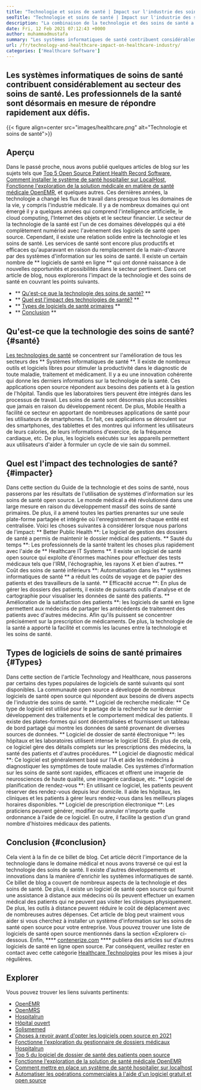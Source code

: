 ```yaml
---
title: "Technologie et soins de santé | Impact sur l'industrie des soins de santé" 
seoTitle: "Technologie et soins de santé | Impact sur l'industrie des soins de santé" 
description: "La combinaison de la technologie et des soins de santé a révolutionné le service médical. Explorons l'impact et les types de logiciels de santé." 
date: Fri, 12 Feb 2021 07:12:43 +0000
author: muhammadmustafa
summary: "Les systèmes informatiques de santé contribuent considérablement au secteur des soins de santé. Les professionnels de la santé sont désormais en mesure de répondre rapidement aux défis." 
url: /fr/technology-and-healthcare-impact-on-healthcare-industry/
categories: ['Healthcare Software']
---
```


## Les systèmes informatiques de soins de santé contribuent considérablement au secteur des soins de santé. Les professionnels de la santé sont désormais en mesure de répondre rapidement aux défis.

{{< figure align=center src="images/healthcare.png" alt="Technologie et soins de santé">}}


## Aperçu
Dans le passé proche, nous avons publié quelques articles de blog sur les sujets tels que [Top 5 Open Source Patient Health Record Software][1], [Comment installer le système de santé hospitalier sur LocalHost][2], [Fonctionne l'exploration de la solution médicale en matière de santé médicale OpenEMR][3], et quelques autres. Ces dernières années, la technologie a changé les flux de travail dans presque tous les domaines de la vie, y compris l'industrie médicale. Il y a de nombreux domaines qui ont émergé il y a quelques années qui comprend l'intelligence artificielle, le cloud computing, l'Internet des objets et le secteur financier. Le secteur de la technologie de la santé est l'un de ces domaines développés qui a été complètement numérisé avec l'avènement des logiciels de santé open source. Cependant, il existe une relation solide entre la technologie et les soins de santé.
Les services de santé sont encore plus productifs et efficaces qu'auparavant en raison du remplacement de la main-d'œuvre par des systèmes d'information sur les soins de santé. Il existe un certain nombre de ** logiciels de santé en ligne ** qui ont donné naissance à de nouvelles opportunités et possibilités dans le secteur pertinent. Dans cet article de blog, nous explorerons l'impact de la technologie et des soins de santé en couvrant les points suivants.
  * ** [Qu'est-ce que la technologie des soins de santé?][4] **
  * ** [Quel est l'impact des technologies de santé?][5] **
  * ** [Types de logiciels de santé primaires][6] **
  * ** [Conclusion][7] **

## Qu'est-ce que la technologie des soins de santé? {#santé}
[Les technologies de santé][8] se concentrent sur l'amélioration de tous les secteurs des ** Systèmes informatiques de santé **. Il existe de nombreux outils et logiciels libres pour stimuler la productivité dans le diagnostic de toute maladie, traitement et médicament. Il y a eu une innovation cohérente qui donne les derniers informations sur la technologie de la santé. Ces applications open source répondent aux besoins des patients et à la gestion de l'hôpital. Tandis que les laboratoires tiers peuvent être intégrés dans les processus de travail. Les soins de santé sont désormais plus accessibles que jamais en raison du développement récent. De plus, Mobile Health a facilité ce secteur en apportant de nombreuses applications de santé pour les utilisateurs de smartphones. En fait, ces applications se déroulent sur des smartphones, des tablettes et des montres qui informent les utilisateurs de leurs calories, de leurs informations d'exercice, de la fréquence cardiaque, etc. De plus, les logiciels exécutés sur les appareils permettent aux utilisateurs d'aider à formuler un cycle de vie sain du sommeil.

## Quel est l'impact des technologies de santé? {#impacter}
Dans cette section du Guide de la technologie et des soins de santé, nous passerons par les résultats de l'utilisation de systèmes d'information sur les soins de santé open source. Le monde médical a été révolutionné dans une large mesure en raison du développement massif des soins de santé primaires. De plus, il a amené toutes les parties prenantes sur une seule plate-forme partagée et intégrée où l'enregistrement de chaque entité est centralisée. Voici les choses suivantes à considérer lorsque nous parlons de l'impact:
** Better Public Health **: Le logiciel de gestion des dossiers de santé a permis de maintenir le dossier médical des patients.
** Sauté du temps **: Les professionnels de la santé traitent les choses plus rapidement avec l'aide de ** Healthcare IT Systems **. Il existe un logiciel de santé open source qui exploite d'énormes machines pour effectuer des tests médicaux tels que l'IRM, l'échographie, les rayons X et bien d'autres.
** Coût des soins de santé inférieurs **: Automatisation dans les ** systèmes informatiques de santé ** a réduit les coûts de voyage et de papier des patients et des travailleurs de la santé.
** Efficacité accrue **: En plus de gérer les dossiers des patients, il existe de puissants outils d'analyse et de cartographie pour visualiser les données de santé des patients.
** Amélioration de la satisfaction des patients **: les logiciels de santé en ligne permettent aux médecins de partager les antécédents de traitement des patients avec d'autres médecins. Afin qu'ils puissent se concentrer précisément sur la prescription de médicaments. De plus, la technologie de la santé a apporté la facilité et commis les lacunes entre la technologie et les soins de santé.

## Types de logiciels de soins de santé primaires {#Types}
Dans cette section de l'article Technology and Healthcare, nous passerons par certains des types populaires de logiciels de santé suivants qui sont disponibles. La communauté open source a développé de nombreux logiciels de santé open source qui répondent aux besoins de divers aspects de l'industrie des soins de santé.
** Logiciel de recherche médicale: ** Ce type de logiciel est utilisé pour le partage de la recherche sur le dernier développement des traitements et le comportement médical des patients. Il existe des plates-formes qui sont décentralisées et fournissent un tableau de bord partagé qui montre les données de santé provenant de diverses sources de données.
** Logiciel de dossier de santé électronique **: les hôpitaux et les laboratoires utilisent intense le logiciel DSE. En plus de cela, ce logiciel gère des détails complets sur les prescriptions des médecins, la santé des patients et d'autres procédures.
** Logiciel de diagnostic médical **: Ce logiciel est généralement basé sur l'IA et aide les médecins à diagnostiquer les symptômes de toute maladie. Ces systèmes d'information sur les soins de santé sont rapides, efficaces et offrent une imagerie de neurosciences de haute qualité, une imagerie cardiaque, etc.
** Logiciel de planification de rendez-vous **: En utilisant ce logiciel, les patients peuvent réserver des rendez-vous depuis leur domicile. Il aide les hôpitaux, les cliniques et les patients à gérer leurs rendez-vous dans les meilleurs plages horaires disponibles.
** Logiciel de prescription électronique **: Les praticiens peuvent générer, modifier ou annuler n'importe quelle ordonnance à l'aide de ce logiciel. En outre, il facilite la gestion d'un grand nombre d'histoires médicaux des patients.

## Conclusion {#conclusion}
Cela vient à la fin de ce billet de blog. Cet article décrit l'importance de la technologie dans le domaine médical et nous avons traversé ce qui est la technologie des soins de santé. Il existe d'autres développements et innovations dans la manière d'enrichir les systèmes informatiques de santé. Ce billet de blog a couvert de nombreux aspects de la technologie et des soins de santé. De plus, il existe un logiciel de santé open source qui fournit une assistance à distance aux médecins où ils peuvent effectuer un examen médical des patients qui ne peuvent pas visiter les cliniques physiquement. De plus, les outils à distance peuvent réduire le coût de déplacement avec de nombreuses autres dépenses. Cet article de blog peut vraiment vous aider si vous cherchez à installer un système d'information sur les soins de santé open source pour votre entreprise. Vous pouvez trouver une liste de logiciels de santé open source mentionnés dans la section «Explorer» ci-dessous.
Enfin, **** [contenerize.com][9] **** publiera des articles sur d'autres logiciels de santé en ligne open source. Par conséquent, veuillez rester en contact avec cette catégorie [Healthcare Technologies][8] pour les mises à jour régulières.

## Explorer
Vous pouvez trouver les liens suivants pertinents:
  * [OpenEMR][10]
  * [OpenMRS][11]
  * [Hospitalrun][12]
  * [Hôpital ouvert][13]
  * [Solismemed][14]
  * [Choses à revoir avant d'opter les logiciels open source en 2021][15]
  * [Fonctionne l'exploration du gestionnaire de dossiers médicaux Hospitalrun][16]
  * [Top 5 du logiciel de dossier de santé des patients open source][1]
  * [Fonctionne l'exploration de la solution de santé médicale OpenEMR][3]
  * [Comment mettre en place un système de santé hospitalier sur localhost][17]
  * [Automatiser les opérations commerciales à l'aide d'un logiciel gratuit et open source][18]

  
[1]: https://blog.containerize.com/2021/03/05/top-5-open-source-patient-record-management-software/
[2]: https://blog.containerize.com/healthcare-software/how-to-install-hospitalrun-hospital-management-system/
[3]: https://blog.containerize.com/healthcare-software/open-source-medical-software-openemr-features/
[4]: #health
[5]: #impact
[6]: #types
[7]: #Conclusion
[8]: https://products.containerize.com/health-care-technologies
[9]: https://www.containerize.com/
[10]: https://products.containerize.com/health-care-technologies/openemr
[11]: https://products.containerize.com/health-care-technologies/openmrs
[12]: https://products.containerize.com/healthcare-technologies/hospitalrun
[13]: https://products.containerize.com/healthcare-technologies/open-hospital
[14]: https://products.containerize.com/healthcare-technologies/solismed
[15]: https://blog.containerize.com/cmdb-software/things-to-review-before-opting-open-source-software-in-2021/
[16]: https://blog.containerize.com/healthcare-software/features-exploration-of-medical-record-manager-hospitalrun/
[17]: https://blog.containerize.com/healthcare-software/how-to-install-hospitalrun-hospital-management-system/
[18]: https://blog.containerize.com/blogging/automate-business-operations-using-open-source-software/
